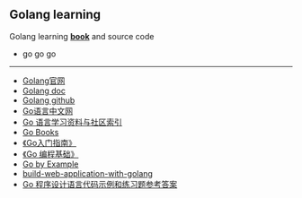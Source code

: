 ## Golang learning
Golang learning [**book**](/golang/book) and source code
- go go go 
---
- [Golang官网](https://golang.org/)
- [Golang doc](https://golang.org/doc/)
- [Golang github](https://github.com/golang/go)
- [Go语言中文网](https://studygolang.com)
- [Go 语言学习资料与社区索引](https://github.com/unknwon/go-study-index)
- [Go Books](https://github.com/dariubs/GoBooks)
- [《Go入门指南》](https://github.com/unknwon/the-way-to-go_ZH_CN)
- [《Go 编程基础》](https://github.com/Unknwon/go-fundamental-programming)
- [Go by Example](https://gobyexample.com/)
- [build-web-application-with-golang](https://github.com/astaxie/build-https://github.com/unknwon/go-study-indexweb-application-with-golang)
- [Go 程序设计语言代码示例和练习题参考答案](https://github.com/linehk/gopl)

